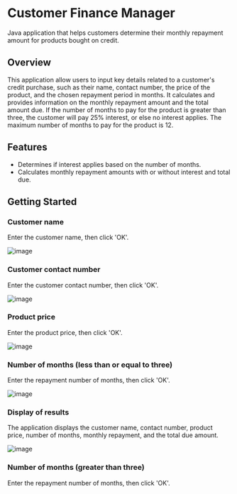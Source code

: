 # Customer Finance Manager
Java application that helps customers determine their monthly repayment amount for products bought on credit.

## Overview
This application allow users to input key details related to a customer's credit purchase, such as their name, contact number, the price of the product, and the chosen repayment period in months. It calculates and provides information on the monthly repayment amount and the total amount due. If the number of months to pay for the product is greater than three, the customer will pay 25% interest, or else no interest applies. The maximum number of months to pay for the product is 12.

## Features
- Determines if interest applies based on the number of months.
- Calculates monthly repayment amounts with or without interest and total due.

## Getting Started

### Customer name
Enter the customer name, then click 'OK'.

![image](https://github.com/basgbasg/test/assets/133644970/03049a55-f73e-4777-9841-8cbe31f5fc16)


### Customer contact number
Enter the customer contact number, then click 'OK'.

![image](https://github.com/basgbasg/test/assets/133644970/206fc7f8-5c3c-48ee-a7fe-b9ae23e955b8)


### Product price
Enter the product price, then click 'OK'.

![image](https://github.com/basgbasg/test/assets/133644970/453b3bcf-0510-40c1-900b-33683df4810a)

### Number of months (less than or equal to three)
Enter the repayment number of months, then click 'OK'.

![image](https://github.com/basgbasg/test/assets/133644970/cc364e2f-ff46-4b10-8f38-a248409de818)

### Display of results
The application displays the customer name, contact number, product price, number of months, monthly repayment, and the total due amount.

![image](https://github.com/basgbasg/test/assets/133644970/e9cb11f3-ee0f-41df-bdc1-757a28448fc0)

### Number of months (greater than three)
Enter the repayment number of months, then click 'OK'.




